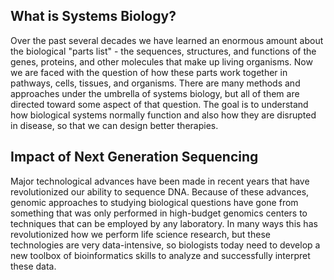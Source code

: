 ## What is Systems Biology?

Over the past several decades we have learned an enormous amount about the biological "parts list" - the sequences, structures, and functions of the genes, proteins, and other molecules that make up living organisms. Now we are faced with the question of how these parts work together in pathways, cells, tissues, and organisms. There are many methods and approaches under the umbrella of systems biology, but all of them are directed toward some aspect of that question. The goal is to understand how biological systems normally function and also how they are disrupted in disease, so that we can design better therapies.

## Impact of Next Generation Sequencing

Major technological advances have been made in recent years that have revolutionized our ability to sequence DNA. Because of these advances, genomic approaches to studying biological questions have gone from something that was only performed in high-budget genomics centers to techniques that can be employed by any laboratory. In many ways this has revolutionized how we perform life science research, but these technologies are very data-intensive, so biologists today need to develop a new toolbox of bioinformatics skills to analyze and successfully interpret these data.